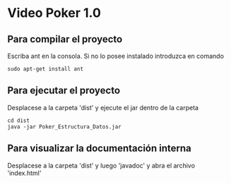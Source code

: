 # Video Poker 1.0

## Para compilar el proyecto

Escriba ant en la consola. Si no lo posee instalado introduzca en comando
	
	sudo apt-get install ant

## Para ejecutar el proyecto
Desplacese a la carpeta 'dist' y ejecute el jar dentro de la carpeta

	cd dist
	java -jar Poker_Estructura_Datos.jar

## Para visualizar la documentación interna
Desplacese a la carpeta 'dist' y luego 'javadoc' y abra el archivo 'index.html'
